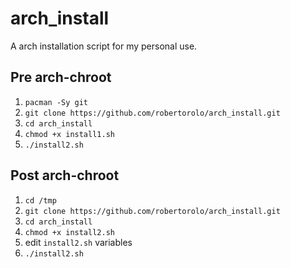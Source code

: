 # arch_install
A arch installation script for my personal use.

## Pre arch-chroot

1. `pacman -Sy git`
2. `git clone https://github.com/robertorolo/arch_install.git`
3. `cd arch_install`
4. `chmod +x install1.sh`
5. `./install2.sh`

## Post arch-chroot
1. `cd /tmp`
2. `git clone https://github.com/robertorolo/arch_install.git`
3. `cd arch_install`
4. `chmod +x install2.sh`
5. edit `install2.sh` variables
5. `./install2.sh`
